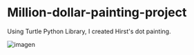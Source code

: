 # Million-dollar-painting-project


Using Turtle Python Library, I created Hirst's dot painting.

![imagen](https://user-images.githubusercontent.com/49128144/148123786-63dd5aed-d0ac-418e-82c3-c7f68a433162.png)
